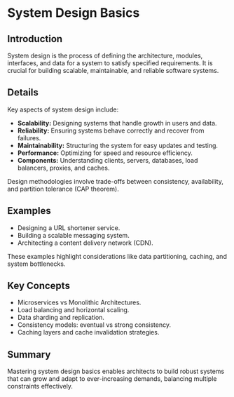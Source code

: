 # System Design Basics

## Introduction

System design is the process of defining the architecture, modules, interfaces, and data for a system to satisfy specified requirements. It is crucial for building scalable, maintainable, and reliable software systems.

## Details

Key aspects of system design include:

- **Scalability:** Designing systems that handle growth in users and data.
- **Reliability:** Ensuring systems behave correctly and recover from failures.
- **Maintainability:** Structuring the system for easy updates and testing.
- **Performance:** Optimizing for speed and resource efficiency.
- **Components:** Understanding clients, servers, databases, load balancers, proxies, and caches.

Design methodologies involve trade-offs between consistency, availability, and partition tolerance (CAP theorem).

## Examples

- Designing a URL shortener service.
- Building a scalable messaging system.
- Architecting a content delivery network (CDN).

These examples highlight considerations like data partitioning, caching, and system bottlenecks.

## Key Concepts

- Microservices vs Monolithic Architectures.
- Load balancing and horizontal scaling.
- Data sharding and replication.
- Consistency models: eventual vs strong consistency.
- Caching layers and cache invalidation strategies.

## Summary

Mastering system design basics enables architects to build robust systems that can grow and adapt to ever-increasing demands, balancing multiple constraints effectively.
